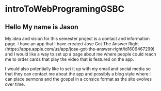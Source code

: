 # introToWebProgramingGSBC
## Hello My name is Jason
<P> My idea and vision for this semester project is a contact and information page. I have an app that I have created Jose Got The Answer Right (https://apps.apple.com/us/app/jose-got-the-answer-right/id1606467299) and I would like a way to set up a page about me where people could reach me to order cards that play the video that is featured on the app. <P>
<P> I would also potentially like to set it up with my email and social media so that they can contact me about the app and possibly a blog style where I can place sermons and the gospel in a consice format as the site evolves over time. <P>

